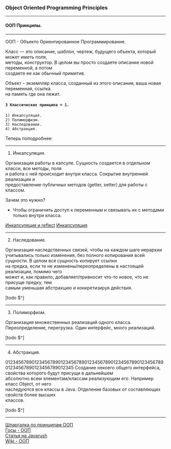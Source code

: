 ### Object Oriented Programming Principles
- - -
#### ООП Принципы.
- - -
ООП - Объекто Ориентированное Программирование.  

Класс — это описание, шаблон, чертеж, будущего объекта, который может иметь поля,  
методы, конструктор. В целом вы просто создаете описание новой переменной, а потом  
создаете ее как обычный примитив.  

Объект – экземпляр класса, созданный из этого описания, ваша новая переменная, ссылка  
на память где она лежит.  

#### `3 Классических принципа + 1.`

    1) Инкапсуляция.
    2) Полиморфизм.
    3) Наследование.
    4) Абстракция.

Теперь поподробнее:  
- - -
 1) Инкапсуляция.  

Организация работы в капсуле. Сущность создается в отдельном классе, все методы, поля  
и работа с ней происходит внутри класса. Сокрытие внутренней реализации и  
предоставление публичных методов (getter, setter) для работы с классом.  

Зачем это нужно?

- Чтобы ограничить доступ к переменным и связывать их с методами только внутри класса.  

[Инкапсуляция и reflect](https://habr.com/post/43859/)
[Инкапсуляция](https://guru99.ru/java-oops-encapsulation/)
- - -
 2) Наследование.  

Организация наследственных связей, чтобы на каждом шаге иерархии учитывались только
изменения, без полного копирования всей сущности. В целом вся сущность копирует ссылки  
на предка, если те не изменены/переопределены в настоящей реализации, помимо чего  
может и, как правило, добавляет/привносит что-то новое, что не присуще предку, тем  
самым уменьшая абстракцию и конкретизируя действия.  

[todo $^]

- - -
 3) Полиморфизм.  

Организация множественных реализаций одного класса.  
Переопределение, перегрузка. Один интерфейс, много реализаций.  

[todo $^]

- - -
 4) Абстракция.  

01234567890123456789012345678901234567890123456789012345678901234567890123456789012345
Создание некоего общего интерфейса, свойства которого будут присущи в дальнейшем  
абсолютно всем элементам/классам реализующим его. Например класс Object, от него  
наследуются все классы в Java. Отделение базовых от составляющих свойств более высших  
классов.  

[todo $^]

- - -
[Шпаргалка по принципам ООП](https://tproger.ru/translations/oop-principles-cheatsheet/)  
[Госы - ООП](http://gos-it.wikia.com/wiki/%D0%AD%D1%82%D0%BE_%D0%B3%D0%BE%D1%81%D1%8B!)  
[Статья на Javarush](https://javarush.ru/groups/posts/1880--principih-oop)  
[Wiki - ООП](https://ru.wikipedia.org/wiki/%D0%9E%D0%B1%D1%8A%D0%B5%D0%BA%D1%82%D0%BD%D0%BE-%D0%BE%D1%80%D0%B8%D0%B5%D0%BD%D1%82%D0%B8%D1%80%D0%BE%D0%B2%D0%B0%D0%BD%D0%BD%D0%BE%D0%B5_%D0%BF%D1%80%D0%BE%D0%B3%D1%80%D0%B0%D0%BC%D0%BC%D0%B8%D1%80%D0%BE%D0%B2%D0%B0%D0%BD%D0%B8%D0%B5)


